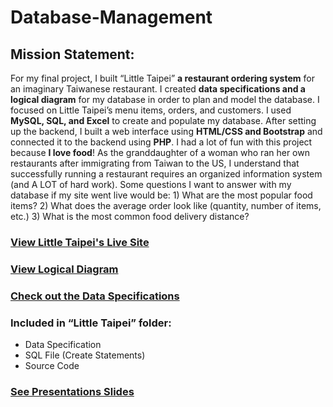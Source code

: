 # Database-Management

## Mission Statement:

For my final project, I built “Little Taipei” **a restaurant ordering system** for an imaginary Taiwanese restaurant. I created **data specifications and a logical diagram** for my database in order to plan and model the database. I focused on Little Taipei’s menu items, orders, and customers. I used **MySQL, SQL, and Excel** to create and populate my database. After setting up the backend, I built a web interface using **HTML/CSS and Bootstrap** and connected it to the backend using **PHP**. I had a lot of fun with this project because **I love food**! As the granddaughter of a woman who ran her own restaurants after immigrating from Taiwan to the US, I understand that successfully running a restaurant requires an organized information system (and A LOT of hard work). Some questions I want to answer with my database if my site went live would be: 1) What are the most popular food items? 2) What does the average order look like (quantity, number of items, etc.) 3) What is the most common food delivery distance?


### [View Little Taipei's Live Site](http://web.simmons.edu/~chou/CS333/littletaipei/littletaipei.php)


### [View Logical Diagram](https://drive.google.com/file/d/1KoSeumpM4U6esh4lVXF5L4wQpn_luUvj/view?usp=sharing)


### [Check out the Data Specifications](https://drive.google.com/file/d/1i5JT86_4RgV7vdPxSAxMVPVKhW_2nksT/view?usp=sharing)


### Included in “Little Taipei” folder:

- Data Specification
- SQL File (Create Statements)
- Source Code


### [See Presentations Slides](https://docs.google.com/presentation/d/18f_et5JTqxEoJ1FK9h20_HIDL99BPHO4ZeqnfF1y5c8/edit?usp=sharing)

